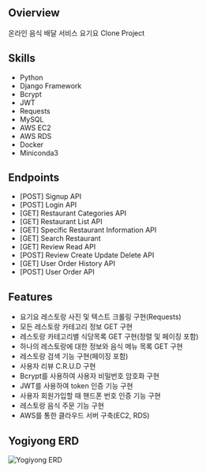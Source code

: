 ## Ovierview
온라인 음식 배달 서비스 요기요 Clone Project

## Skills
- Python
- Django Framework
- Bcrypt
- JWT
- Requests
- MySQL
- AWS EC2
- AWS RDS
- Docker
- Miniconda3

## Endpoints 
- [POST] Signup API
- [POST] Login API
- [GET] Restaurant Categories API
- [GET] Restaurant List API
- [GET] Specific Restaurant Information API
- [GET] Search Restaurant
- [GET] Review Read API
- [POST] Review Create Update Delete API
- [GET] User Order History API
- [POST] User Order API

## Features
- 요기요 레스토랑 사진 및 텍스트 크롤링 구현(Requests)
- 모든 레스토랑 카테고리 정보 GET 구현
- 레스토랑 카테고리별 식당목록 GET 구현(정렬 및 페이징 포함)
- 하나의 레스토랑에 대한 정보와 음식 메뉴 목록 GET 구현
- 레스토랑 검색 기능 구현(페이징 포함)
- 사용자 리뷰 C.R.U.D 구현
- Bcrypt를 사용하여 사용자 비밀번호 암호화 구현
- JWT를 사용하여 token 인증 기능 구현
- 사용자 회원가입할 때 핸드폰 번호 인증 기능 구현
- 레스토랑 음식 주문 기능 구현
- AWS를 통한 클라우드 서버 구축(EC2, RDS)


## Yogiyong ERD
![Yogiyong ERD](https://github.com/wecode-bootcamp-korea/yogiyong-backend/blob/master/yogiyong_erd.png)
